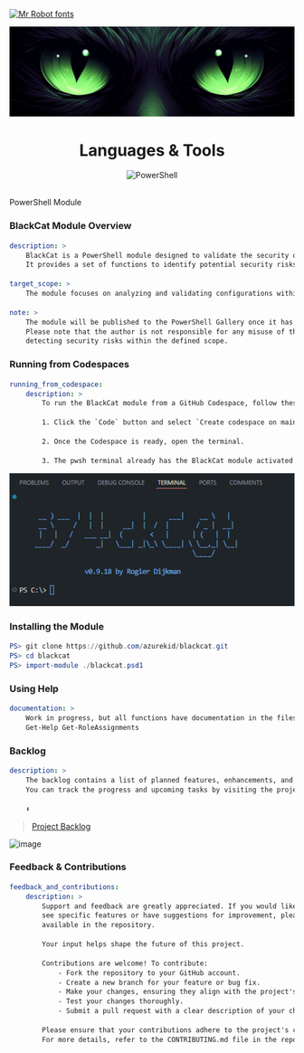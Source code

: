 [![Mr Robot fonts](https://see.fontimg.com/api/renderfont4/g123/eyJyIjoiZnMiLCJoIjoxMjUsInciOjE1MDAsImZzIjo4MywiZmdjIjoiI0VGMDkwOSIsImJnYyI6IiMxMTAwMDAiLCJ0IjoxfQ/QiA3IDQgYyBLIEMgQCBU/mrrobot.png)](https://www.fontspace.com/category/mr-robot)

![logo](/.github/media/cateye.png?raw=true)

<div align="center">

Languages & Tools
=================

<img width="50" src="https://cdn.jsdelivr.net/gh/devicons/devicon@latest/icons/powershell/powershell-original.svg" alt="PowerShell" title=PowerShell />
<br>
<br>

</div>

PowerShell Module

### BlackCat Module Overview

```yaml
description: >
    BlackCat is a PowerShell module designed to validate the security of Microsoft Azure environments.
    It provides a set of functions to identify potential security risks and ensure compliance with best practices.

target_scope: >
    The module focuses on analyzing and validating configurations within Microsoft Azure environments.

note: >
    The module will be published to the PowerShell Gallery once it has been signed and is ready for release.
    Please note that the author is not responsible for any misuse of this module. It is intended solely for
    detecting security risks within the defined scope.
```

### Running from Codespaces

```yaml
running_from_codespace:
    description: >
        To run the BlackCat module from a GitHub Codespace, follow these steps:

        1. Click the `Code` button and select `Create codespace on main`.

        2. Once the Codespace is ready, open the terminal.

        3. The pwsh terminal already has the BlackCat module activated
```

![alt text](/.github/media/loaded.png)

### Installing the Module

```powershell
PS> git clone https://github.com/azurekid/blackcat.git
PS> cd blackcat
PS> import-module ./blackcat.psd1
```

### Using Help

```yaml
documentation: >
    Work in progress, but all functions have documentation in the files
    Get-Help Get-RoleAssignments
```

### Backlog

```yaml
description: >
    The backlog contains a list of planned features, enhancements, and bug fixes for the project.
    You can track the progress and upcoming tasks by visiting the project's backlog page.

    ⬇️
```

> [Project Backlog](https://github.com/users/azurekid/projects/3/views/1)

![image](https://github.com/user-attachments/assets/173b93ac-bdac-4b71-84db-07fffd4ff149)

### Feedback & Contributions

```yaml
feedback_and_contributions:
    description: >
        Support and feedback are greatly appreciated. If you would like to
        see specific features or have suggestions for improvement, please use the Issue forms 
        available in the repository.
        
        Your input helps shape the future of this project.

        Contributions are welcome! To contribute:
            - Fork the repository to your GitHub account.
            - Create a new branch for your feature or bug fix.
            - Make your changes, ensuring they align with the project's coding standards.
            - Test your changes thoroughly.
            - Submit a pull request with a clear description of your changes.

        Please ensure that your contributions adhere to the project's code of conduct. 
        For more details, refer to the CONTRIBUTING.md file in the repository.
```
